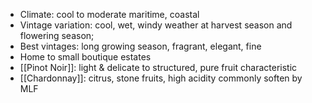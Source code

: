 + Climate: cool to moderate maritime, coastal
+ Vintage variation: cool, wet, windy weather at harvest season and flowering season;
+ Best vintages: long growing season, fragrant, elegant, fine
+ Home to small boutique estates
+ [[Pinot Noir]]: light & delicate to structured, pure fruit characteristic
+ [[Chardonnay]]:  citrus, stone fruits, high acidity commonly soften by MLF